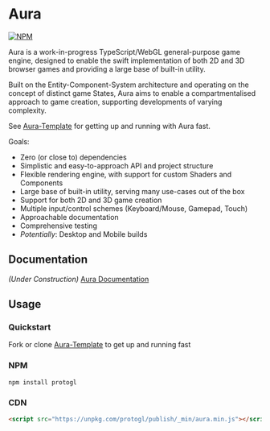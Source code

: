 # Aura

[![NPM](https://badge.fury.io/js/protogl.svg)](https://badge.fury.io/js/protogl)

Aura is a work-in-progress TypeScript/WebGL general-purpose game engine, designed to enable the swift implementation of both 2D and 3D browser games and providing a large base of built-in utility.

Built on the Entity-Component-System architecture and operating on the concept of distinct game States, Aura aims to enable a compartmentalised approach to game creation, supporting developments of varying complexity.

See [Aura-Template](https://github.com/jonnopon/Aura-Template) for getting up and running with Aura fast.

Goals:
- Zero (or close to) dependencies
- Simplistic and easy-to-approach API and project structure
- Flexible rendering engine, with support for custom Shaders and Components
- Large base of built-in utility, serving many use-cases out of the box
- Support for both 2D and 3D game creation
- Multiple input/control schemes (Keyboard/Mouse, Gamepad, Touch)
- Approachable documentation
- Comprehensive testing
- *Potentially*: Desktop and Mobile builds


## Documentation

*(Under Construction)* [Aura Documentation](https://jonnopon.github.io/Aura/)


## Usage

### Quickstart

Fork or clone [Aura-Template](https://github.com/jonnopon/Aura-Template) to get up and running fast

### NPM

`npm install protogl`

### CDN

```html
<script src="https://unpkg.com/protogl/publish/_min/aura.min.js"></script>
```
